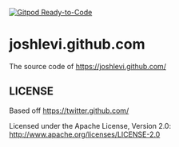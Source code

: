 [![Gitpod Ready-to-Code](https://img.shields.io/badge/Gitpod-Ready--to--Code-blue?logo=gitpod)](https://gitpod.io/#https://github.com/joshlevi/joshlevi.github.io) 

joshlevi.github.com
======

The source code of https://joshlevi.github.com/

LICENSE
------------

Based off https://twitter.github.com/

Licensed under the Apache License, Version 2.0: http://www.apache.org/licenses/LICENSE-2.0
